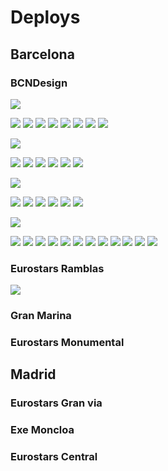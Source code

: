# Deploys

## Barcelona

### BCNDesign

![](../../.gitbook/assets/shine-product-bcn-bcndesign-1-.jpg)

![](../../.gitbook/assets/shine-product-bcn-bcndesign-2-.jpg) ![](../../.gitbook/assets/shine-product-bcn-bcndesign-3-.jpg) ![](../../.gitbook/assets/shine-product-bcn-bcndesign-4-.jpg) ![](../../.gitbook/assets/shine-product-bcn-bcndesign-5-.jpg) ![](../../.gitbook/assets/shine-product-bcn-bcndesign-6-.jpg) ![](../../.gitbook/assets/shine-product-bcn-bcndesign-7-.jpg) ![](../../.gitbook/assets/shine-product-bcn-bcndesign-8-.jpg) ![](../../.gitbook/assets/shine-product-bcn-bcndesign-15-.jpg)

![](../../.gitbook/assets/shine-product-bcn-bcndesign-9-.jpg)

![](../../.gitbook/assets/shine-product-bcn-bcndesign-10-.jpg) ![](../../.gitbook/assets/shine-product-bcn-bcndesign-11-.jpg) ![](../../.gitbook/assets/shine-product-bcn-bcndesign-17-.jpg) ![](../../.gitbook/assets/shine-product-bcn-bcndesign-18-.jpg) ![](../../.gitbook/assets/shine-product-bcn-bcndesign-21-.jpg) ![](../../.gitbook/assets/shine-product-bcn-bcndesign-22-.jpg)

![](../../.gitbook/assets/shine-product-bcn-bcndesign-12-.jpg)

![](../../.gitbook/assets/shine-product-bcn-bcndesign-13-.jpg) ![](../../.gitbook/assets/shine-product-bcn-bcndesign-14-.jpg) ![](../../.gitbook/assets/shine-product-bcn-bcndesign-17-.jpg) ![](../../.gitbook/assets/shine-product-bcn-bcndesign-18-.jpg) ![](../../.gitbook/assets/shine-product-bcn-bcndesign-19-.jpg) ![](../../.gitbook/assets/shine-product-bcn-bcndesign-20-.jpg)

![](../../.gitbook/assets/shine-product-bcn-bcndesign-16-.jpg)

![](../../.gitbook/assets/shine-product-bcn-bcndesign-23-.jpg) ![](../../.gitbook/assets/shine-product-bcn-bcndesign-24-.jpg) ![](../../.gitbook/assets/shine-product-bcn-bcndesign-25-.jpg) ![](../../.gitbook/assets/shine-product-bcn-bcndesign-26-.jpg) ![](../../.gitbook/assets/shine-product-bcn-bcndesign-27-.jpg) ![](../../.gitbook/assets/shine-product-bcn-bcndesign-28-.jpg) ![](../../.gitbook/assets/shine-product-bcn-bcndesign-29-.jpg) ![](../../.gitbook/assets/shine-product-bcn-bcndesign-30-.jpg) ![](../../.gitbook/assets/shine-product-bcn-bcndesign-31-.jpg) ![](../../.gitbook/assets/shine-product-bcn-bcndesign-32-.jpg) ![](../../.gitbook/assets/shine-product-bcn-bcndesign-33-.jpg) ![](../../.gitbook/assets/shine-product-bcn-bcndesign-34-.jpg)

### Eurostars Ramblas

![](../../.gitbook/assets/shine-deploy-bcn-ramblas-3-.jpg)

### Gran Marina

### Eurostars Monumental

## Madrid

### Eurostars Gran via

### Exe Moncloa

### Eurostars Central

